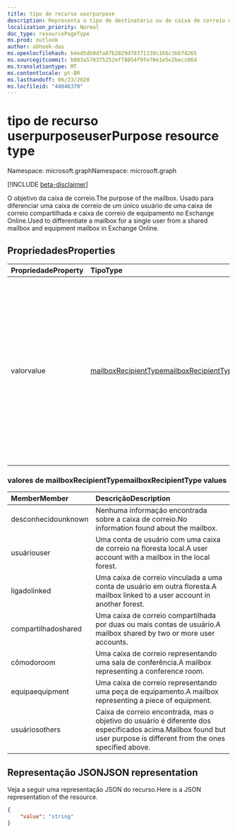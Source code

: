 ```yaml
---
title: tipo de recurso userpurpose
description: Representa o tipo de destinatário ou de caixa de correio do usuário no Exchange Online.
localization_priority: Normal
doc_type: resourcePageType
ms.prod: outlook
author: abheek-das
ms.openlocfilehash: b4ed5db9dfa87b2829d78371339c166c3bb74265
ms.sourcegitcommit: b083a570375252eff8054f9fe70e1e5e2becc06d
ms.translationtype: MT
ms.contentlocale: pt-BR
ms.lasthandoff: 06/23/2020
ms.locfileid: "44846370"
---
```

# <a name="userpurpose-resource-type"></a><span data-ttu-id="35875-103">tipo de recurso userpurpose</span><span class="sxs-lookup"><span data-stu-id="35875-103">userPurpose resource type</span></span>

<span data-ttu-id="35875-104">Namespace: microsoft.graph</span><span class="sxs-lookup"><span data-stu-id="35875-104">Namespace: microsoft.graph</span></span>

[!INCLUDE [beta-disclaimer](../../includes/beta-disclaimer.md)]

<span data-ttu-id="35875-105">O objetivo da caixa de correio.</span><span class="sxs-lookup"><span data-stu-id="35875-105">The purpose of the mailbox.</span></span> <span data-ttu-id="35875-106">Usado para diferenciar uma caixa de correio de um único usuário de uma caixa de correio compartilhada e caixa de correio de equipamento no Exchange Online.</span><span class="sxs-lookup"><span data-stu-id="35875-106">Used to differentiate a mailbox for a single user from a shared mailbox and equipment mailbox in Exchange Online.</span></span>


## <a name="properties"></a><span data-ttu-id="35875-107">Propriedades</span><span class="sxs-lookup"><span data-stu-id="35875-107">Properties</span></span>
|<span data-ttu-id="35875-108">Propriedade</span><span class="sxs-lookup"><span data-stu-id="35875-108">Property</span></span>|<span data-ttu-id="35875-109">Tipo</span><span class="sxs-lookup"><span data-stu-id="35875-109">Type</span></span>|<span data-ttu-id="35875-110">Descrição</span><span class="sxs-lookup"><span data-stu-id="35875-110">Description</span></span>|
|:---------------|:--------|:----------|
|<span data-ttu-id="35875-111">valor</span><span class="sxs-lookup"><span data-stu-id="35875-111">value</span></span>|[<span data-ttu-id="35875-112">mailboxRecipientType</span><span class="sxs-lookup"><span data-stu-id="35875-112">mailboxRecipientType</span></span>](#mailboxrecipienttype-values)|<span data-ttu-id="35875-113">Representa o tipo de destinatário ou de caixa de correio do usuário no Exchange Online.</span><span class="sxs-lookup"><span data-stu-id="35875-113">Represents the user's recipient or mailbox type in Exchange Online.</span></span> <span data-ttu-id="35875-114">Os valores possíveis são: `unknown` , `user` , `linked` , `shared` , `room` , `equipment` e `others` .</span><span class="sxs-lookup"><span data-stu-id="35875-114">Possible values are: `unknown`, `user`, `linked`, `shared`, `room`, `equipment`, and `others`.</span></span> <span data-ttu-id="35875-115">Consulte a próxima seção para obter mais informações.</span><span class="sxs-lookup"><span data-stu-id="35875-115">See the next section for more information.</span></span>|

### <a name="mailboxrecipienttype-values"></a><span data-ttu-id="35875-116">valores de mailboxRecipientType</span><span class="sxs-lookup"><span data-stu-id="35875-116">mailboxRecipientType values</span></span>
|<span data-ttu-id="35875-117">Member</span><span class="sxs-lookup"><span data-stu-id="35875-117">Member</span></span>|<span data-ttu-id="35875-118">Descrição</span><span class="sxs-lookup"><span data-stu-id="35875-118">Description</span></span>|
|:---------------|:--------|
|<span data-ttu-id="35875-119">desconhecido</span><span class="sxs-lookup"><span data-stu-id="35875-119">unknown</span></span>|<span data-ttu-id="35875-120">Nenhuma informação encontrada sobre a caixa de correio.</span><span class="sxs-lookup"><span data-stu-id="35875-120">No information found about the mailbox.</span></span>|
|<span data-ttu-id="35875-121">usuário</span><span class="sxs-lookup"><span data-stu-id="35875-121">user</span></span>|<span data-ttu-id="35875-122">Uma conta de usuário com uma caixa de correio na floresta local.</span><span class="sxs-lookup"><span data-stu-id="35875-122">A user account with a mailbox in the local forest.</span></span>|
|<span data-ttu-id="35875-123">ligado</span><span class="sxs-lookup"><span data-stu-id="35875-123">linked</span></span>|<span data-ttu-id="35875-124">Uma caixa de correio vinculada a uma conta de usuário em outra floresta.</span><span class="sxs-lookup"><span data-stu-id="35875-124">A mailbox linked to a user account in another forest.</span></span>|
|<span data-ttu-id="35875-125">compartilhado</span><span class="sxs-lookup"><span data-stu-id="35875-125">shared</span></span>|<span data-ttu-id="35875-126">Uma caixa de correio compartilhada por duas ou mais contas de usuário.</span><span class="sxs-lookup"><span data-stu-id="35875-126">A mailbox shared by two or more user accounts.</span></span>|
|<span data-ttu-id="35875-127">cômodo</span><span class="sxs-lookup"><span data-stu-id="35875-127">room</span></span>|<span data-ttu-id="35875-128">Uma caixa de correio representando uma sala de conferência.</span><span class="sxs-lookup"><span data-stu-id="35875-128">A mailbox representing a conference room.</span></span>|
|<span data-ttu-id="35875-129">equipa</span><span class="sxs-lookup"><span data-stu-id="35875-129">equipment</span></span>|<span data-ttu-id="35875-130">Uma caixa de correio representando uma peça de equipamento.</span><span class="sxs-lookup"><span data-stu-id="35875-130">A mailbox representing a piece of equipment.</span></span>|
|<span data-ttu-id="35875-131">usuários</span><span class="sxs-lookup"><span data-stu-id="35875-131">others</span></span>|<span data-ttu-id="35875-132">Caixa de correio encontrada, mas o objetivo do usuário é diferente dos especificados acima.</span><span class="sxs-lookup"><span data-stu-id="35875-132">Mailbox found but user purpose is different from the ones specified above.</span></span>|

## <a name="json-representation"></a><span data-ttu-id="35875-133">Representação JSON</span><span class="sxs-lookup"><span data-stu-id="35875-133">JSON representation</span></span>

<span data-ttu-id="35875-134">Veja a seguir uma representação JSON do recurso.</span><span class="sxs-lookup"><span data-stu-id="35875-134">Here is a JSON representation of the resource.</span></span>

<!-- {
  "blockType": "resource",
  "optionalProperties": [

  ],
  "@odata.type": "microsoft.graph.userPurpose"
}-->

```json
{
    "value": "string"
}

```

<!-- uuid: 8fcb5dbc-d5aa-4681-8e31-b001d5168d79
2015-10-25 14:57:30 UTC -->
<!--
{
  "type": "#page.annotation",
  "description": "userPurpose resource",
  "keywords": "",
  "section": "documentation",
  "tocPath": "",
  "suppressions": []
}
-->

